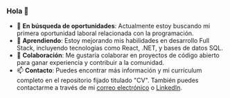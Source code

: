 ### Hola 👋
- 🔭 **En búsqueda de oportunidades**: Actualmente estoy buscando mi primera oportunidad laboral relacionada con la programación.
- 🌱 **Aprendiendo**: Estoy mejorando mis habilidades en desarrollo Full Stack, incluyendo tecnologías como React, .NET, y bases de datos SQL.
- 👯 **Colaboración**: Me gustaría colaborar en proyectos de código abierto para ganar experiencia y contribuir a la comunidad.
- 📫 **Contacto**: Puedes encontrar más información y mi currículum completo en el repositorio fijado titulado "CV". También puedes contactarme a través de mi [correo electrónico](mailto:francoexequiel_garcia@hotmail.com) o [LinkedIn](https://www.linkedin.com/in/franco-garcia-13ba53155/).
<!--
**FrancoExeqGarcia/FrancoExeqGarcia** is a ✨ _special_ ✨ repository because its `README.md` (this file) appears on your GitHub profile.

Here are some ideas to get you started:

- 🔭 I’m currently working on ...
- 🌱 I’m currently learning ...
- 👯 I’m looking to collaborate on ...
- 🤔 I’m looking for help with ...
- 💬 Ask me about ...
- 📫 How to reach me: ...
- 😄 Pronouns: ...
- ⚡ Fun fact: ...
-->
